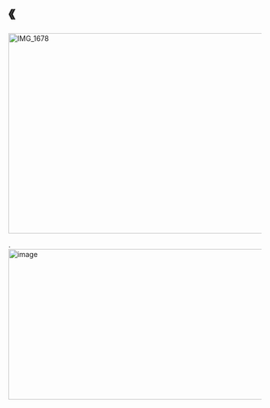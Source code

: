 # 《

<img width="884" height="399" alt="IMG_1678" src="https://github.com/user-attachments/assets/e0ecf003-6aa2-42e8-acb0-54137fcd9adb" />
   
.              
                  <img width="1872" height="300" alt="image" src="https://github.com/user-attachments/assets/2a70bd15-ee15-45c5-b74c-2388e761d088" />

